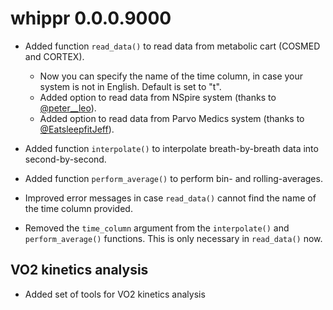 # whippr 0.0.0.9000

* Added function `read_data()` to read data from metabolic cart (COSMED and CORTEX).
    * Now you can specify the name of the time column, in case your system is not in English. Default is set to "t".
    * Added option to read data from NSpire system (thanks to [@peter__leo](https://twitter.com/peter__leo)).
    * Added option to read data from Parvo Medics system (thanks to [@EatsleepfitJeff](https://twitter.com/EatsleepfitJeff)).
    
* Added function `interpolate()` to interpolate breath-by-breath data into second-by-second.

* Added function `perform_average()` to perform bin- and rolling-averages.

* Improved error messages in case `read_data()` cannot find the name of the time column provided.

* Removed the `time_column` argument from the `interpolate()` and `perform_average()` functions. This is only necessary in `read_data()` now.

## VO2 kinetics analysis

* Added set of tools for VO2 kinetics analysis
